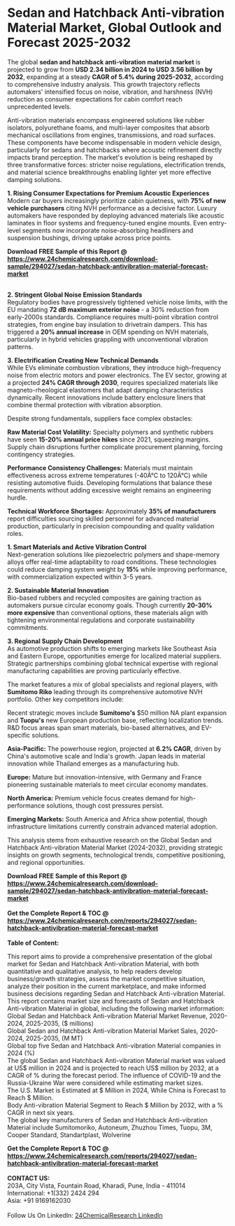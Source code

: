 <h1>Sedan and Hatchback Anti-vibration Material Market, Global Outlook and Forecast 2025-2032</h1><p>The global <strong>sedan and hatchback anti-vibration material market</strong> is projected to grow from <strong>USD 2.34 billion in 2024 to USD 3.56 billion by 2032</strong>, expanding at a steady <strong>CAGR of 5.4% during 2025-2032</strong>, according to comprehensive industry analysis. This growth trajectory reflects automakers' intensified focus on noise, vibration, and harshness (NVH) reduction as consumer expectations for cabin comfort reach unprecedented levels.</p><p>Anti-vibration materials encompass engineered solutions like rubber isolators, polyurethane foams, and multi-layer composites that absorb mechanical oscillations from engines, transmissions, and road surfaces. These components have become indispensable in modern vehicle design, particularly for sedans and hatchbacks where acoustic refinement directly impacts brand perception. The market's evolution is being reshaped by three transformative forces: stricter noise regulations, electrification trends, and material science breakthroughs enabling lighter yet more effective damping solutions.</p><p><strong>1. Rising Consumer Expectations for Premium Acoustic Experiences</strong><br>
Modern car buyers increasingly prioritize cabin quietness, with <strong>75% of new vehicle purchasers</strong> citing NVH performance as a decisive factor. Luxury automakers have responded by deploying advanced materials like acoustic laminates in floor systems and frequency-tuned engine mounts. Even entry-level segments now incorporate noise-absorbing headliners and suspension bushings, driving uptake across price points.</p><div><b>Download FREE Sample of this Report @ 
            <a href="https://www.24chemicalresearch.com/download-sample/294027/sedan-hatchback-antivibration-material-forecast-market">
            https://www.24chemicalresearch.com/download-sample/294027/sedan-hatchback-antivibration-material-forecast-market</a></b></div><br><p><strong>2. Stringent Global Noise Emission Standards</strong><br>
Regulatory bodies have progressively tightened vehicle noise limits, with the EU mandating <strong>72 dB maximum exterior noise</strong> - a 30% reduction from early-2000s standards. Compliance requires multi-point vibration control strategies, from engine bay insulation to drivetrain dampers. This has triggered a <strong>20% annual increase</strong> in OEM spending on NVH materials, particularly in hybrid vehicles grappling with unconventional vibration patterns.</p><p><strong>3. Electrification Creating New Technical Demands</strong><br>
While EVs eliminate combustion vibrations, they introduce high-frequency noise from electric motors and power electronics. The EV sector, growing at a projected <strong>24% CAGR through 2030</strong>, requires specialized materials like magneto-rheological elastomers that adapt damping characteristics dynamically. Recent innovations include battery enclosure liners that combine thermal protection with vibration absorption.</p><p>Despite strong fundamentals, suppliers face complex obstacles:</p><p><strong>Raw Material Cost Volatility:</strong> Specialty polymers and synthetic rubbers have seen <strong>15-20% annual price hikes</strong> since 2021, squeezing margins. Supply chain disruptions further complicate procurement planning, forcing contingency strategies.</p><p><strong>Performance Consistency Challenges:</strong> Materials must maintain effectiveness across extreme temperatures (-40Â°C to 120Â°C) while resisting automotive fluids. Developing formulations that balance these requirements without adding excessive weight remains an engineering hurdle.</p><p><strong>Technical Workforce Shortages:</strong> Approximately <strong>35% of manufacturers</strong> report difficulties sourcing skilled personnel for advanced material production, particularly in precision compounding and quality validation roles.</p><p><strong>1. Smart Materials and Active Vibration Control</strong><br>
Next-generation solutions like piezoelectric polymers and shape-memory alloys offer real-time adaptability to road conditions. These technologies could reduce damping system weight by <strong>15%</strong> while improving performance, with commercialization expected within 3-5 years.</p><p><strong>2. Sustainable Material Innovation</strong><br>
Bio-based rubbers and recycled composites are gaining traction as automakers pursue circular economy goals. Though currently <strong>20-30% more expensive</strong> than conventional options, these materials align with tightening environmental regulations and corporate sustainability commitments.</p><p><strong>3. Regional Supply Chain Development</strong><br>
As automotive production shifts to emerging markets like Southeast Asia and Eastern Europe, opportunities emerge for localized material suppliers. Strategic partnerships combining global technical expertise with regional manufacturing capabilities are proving particularly effective.</p><p>The market features a mix of global specialists and regional players, with <strong>Sumitomo Riko</strong> leading through its comprehensive automotive NVH portfolio. Other key competitors include:</p><p>Recent strategic moves include <strong>Sumitomo's</strong> $50 million NA plant expansion and <strong>Tuopu's</strong> new European production base, reflecting localization trends. R&amp;D focus areas span smart materials, bio-based alternatives, and EV-specific solutions.</p><p><strong>Asia-Pacific:</strong> The powerhouse region, projected at <strong>6.2% CAGR</strong>, driven by China's automotive scale and India's growth. Japan leads in material innovation while Thailand emerges as a manufacturing hub.</p><p><strong>Europe:</strong> Mature but innovation-intensive, with Germany and France pioneering sustainable materials to meet circular economy mandates.</p><p><strong>North America:</strong> Premium vehicle focus creates demand for high-performance solutions, though cost pressures persist.</p><p><strong>Emerging Markets:</strong> South America and Africa show potential, though infrastructure limitations currently constrain advanced material adoption.</p><p>This analysis stems from exhaustive research on the Global Sedan and Hatchback Anti-vibration Material Market (2024-2032), providing strategic insights on growth segments, technological trends, competitive positioning, and regional opportunities.</p><div><b>Download FREE Sample of this Report @ 
            <a href="https://www.24chemicalresearch.com/download-sample/294027/sedan-hatchback-antivibration-material-forecast-market">
            https://www.24chemicalresearch.com/download-sample/294027/sedan-hatchback-antivibration-material-forecast-market</a></b></div><br><div><b>Get the Complete Report & TOC @ 
            <a href="https://www.24chemicalresearch.com/reports/294027/sedan-hatchback-antivibration-material-forecast-market">
            https://www.24chemicalresearch.com/reports/294027/sedan-hatchback-antivibration-material-forecast-market</a></b></div><br>
            <b>Table of Content:</b><p>This report aims to provide a comprehensive presentation of the global market for Sedan and Hatchback Anti-vibration Material, with both quantitative and qualitative analysis, to help readers develop business/growth strategies, assess the market competitive situation, analyze their position in the current marketplace, and make informed business decisions regarding Sedan and Hatchback Anti-vibration Material. This report contains market size and forecasts of Sedan and Hatchback Anti-vibration Material in global, including the following market information:<br />
Global Sedan and Hatchback Anti-vibration Material Market Revenue, 2020-2024, 2025-2035, ($ millions)<br />
Global Sedan and Hatchback Anti-vibration Material Market Sales, 2020-2024, 2025-2035, (M MT)<br />
Global top five Sedan and Hatchback Anti-vibration Material companies in 2024 (%)<br />
The global Sedan and Hatchback Anti-vibration Material market was valued at US$ million in 2024 and is projected to reach US$ million by 2032, at a CAGR of % during the forecast period. The influence of COVID-19 and the Russia-Ukraine War were considered while estimating market sizes.<br />
The U.S. Market is Estimated at $ Million in 2024, While China is Forecast to Reach $ Million.<br />
Body Anti-vibration Material Segment to Reach $ Million by 2032, with a % CAGR in next six years.<br />
The global key manufacturers of Sedan and Hatchback Anti-vibration Material include Sumitomoriko, Autoneum, Zhuzhou Times, Tuopu, 3M, Cooper Standard, Standartplast, Wolverine</p><div><b>Get the Complete Report & TOC @ 
            <a href="https://www.24chemicalresearch.com/reports/294027/sedan-hatchback-antivibration-material-forecast-market">
            https://www.24chemicalresearch.com/reports/294027/sedan-hatchback-antivibration-material-forecast-market</a></b></div><br><b>CONTACT US:</b><br>
            203A, City Vista, Fountain Road, Kharadi, Pune, India - 411014<br>
            International: +1(332) 2424 294<br>
            Asia: +91 9169162030 <br><br>
            Follow Us On LinkedIn: <a href="https://www.linkedin.com/company/24chemicalresearch/">24ChemicalResearch LinkedIn</a>